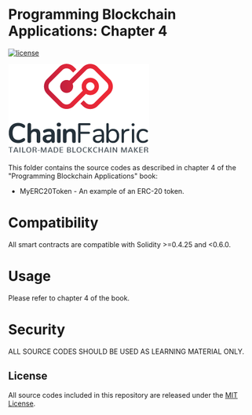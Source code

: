 # Programming Blockchain Applications: Chapter 4
[![license](https://img.shields.io/github/license/mashape/apistatus.svg?style=flat-square)](https://opensource.org/licenses/MIT)

<img src="../chainfabric-logo.png" alt="ChainFabric" width="287px">

This folder contains the source codes as described in chapter 4 of the "Programming Blockchain Applications" book:
* MyERC20Token - An example of an ERC-20 token.

# Compatibility

All smart contracts are compatible with Solidity >=0.4.25 and <0.6.0.

# Usage

Please refer to chapter 4 of the book.

# Security

ALL SOURCE CODES SHOULD BE USED AS LEARNING MATERIAL ONLY.

## License

All source codes included in this repository are released under the [MIT License](LICENSE).
